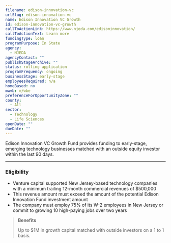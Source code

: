 ```yaml
---
filename: edison-innovation-vc
urlSlug: edison-innovation-vc
name: Edison Innovation VC Growth
id: edison-innovation-vc-growth
callToActionLink: https://www.njeda.com/edisoninnovation/
callToActionText: Learn more
fundingType: loan
programPurpose: In State
agency:
  - NJEDA
agencyContact: ""
publishStageArchive: ""
status: rolling application
programFrequency: ongoing
businessStage: early-stage
employeesRequired: n/a
homeBased: no
mwvb: m/wbe
preferenceForOpportunityZone: ""
county:
  - All
sector:
  - Technology
  - Life Sciences
openDate: ""
dueDate: ""
---
```

Edison Innovation VC Growth Fund provides funding to early-stage, emerging technology businesses matched with an outside equity investor within the last 90 days.

- - -

### Eligibility

* Venture capital supported New Jersey-based technology companies with a minimum trailing 12-month commercial revenues of $500,000
* This revenue amount must exceed the amount of the potential Edison Innovation Fund investment amount
* The company must employ 75% of its W-2 employees in New Jersey or commit to growing 10 high-paying jobs over two years

> **Benefits**
>
> Up to $1M in growth capital matched with outside investors on a 1 to 1 basis.